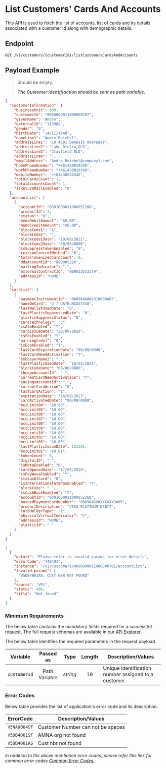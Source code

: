 # List Customers' Cards And Accounts

This API is used to fetch the list of accounts, list of cards and its details associated with a customer Id along with demographic details.

## Endpoint

`GET /v1/customers/{customerId}/listCustomersCardsAndAccounts`

## Payload Example

<!--
type: tab
titles: Request, Response, Error
-->

>Should be empty.
>
>***The Customer Identifiaction should be sent as path variable.***

<!--
type: tab
--> 

```json
{
  "customerInformation": {
    "businessUnit": 600,
    "customerId": "0006000011000000707",
    "givenName": "Andre",
    "externalId": "113902",
    "gender": "0",
    "birthDate": "14/11/1940",
    "nameLine1": "Andre Reichel",
    "addressLine1": "10 4601 Denesik Overpass",
    "addressLine2": "Lake Ofelia,QLD",
    "addressLine3": "Clayfield QLD",
    "addressLine4": "",
    "emailAddress": "Andre.Reichel@company1.com",
    "homePhoneNumber": "++61430010348",
    "workPhoneNumber": "++61430010348",
    "mobileNumber": "++61430010348",
    "totalCardsCount": 1,
    "totalAccountsCount": 1,
    "isReturnMailEnabled": "N"
  },
  "accountList": [
    {
      "accountId": "0001000011000052268",
      "productId": 1,
      "status": "D",
      "memoDebitAmount": "$0.00",
      "memoCreditAmount": "$0.00",
      "blockCode1": "A",
      "blockCode2": "",
      "blockCode1Date": "19/08/2021",
      "blockCode2Date": "00/00/0000",
      "isSuppressTokenEnabled": "0",
      "reissueControlMethod": "0",
      "totalTokenizedCardCount": 0,
      "ddaAccountId": "890005226",
      "mailingIndicator": " ",
      "externalContractId": "000012672379",
      "addressId": "HOME"
    }
  ],
  "cardList": [
    {
      "paymentInstrumentId": "0009846801010009405",
      "nameOnCard": "U T UATMLNCUST448",
      "lastWalletUsedDate": "0",
      "lastPlasticSuppressedDate": "0",
      "plasticSuppressStatus": "N",
      "cardTechnology": "3",
      "isAtmEnabled": "Y",
      "cardIssueDate": "28/09/2020",
      "isPosEnabled": "Y",
      "warningCode1": "0",
      "isEcomEnabled": "1",
      "lastCardExpirationDate": "00/00/0000",
      "lastCardNeedActivation": "Y",
      "embosserName2": " ",
      "lastPlasticUsedDate": "10/02/2021",
      "blockCodeDate": "00/00/0000",
      "chequeAccountId": " ",
      "currentCardNeedActivation": "Y",
      "savingsAccountId": " ",
      "currentCardAction": "0",
      "lastCardAction": "1",
      "expirationDate": "16/09/2023",
      "cardActivatedDate": "00/00/0000",
      "mccLimit04": "$0.00",
      "mccLimit05": "$0.00",
      "mccLimit06": "$0.00",
      "mccLimit07": "$0.00",
      "mccLimit08": "$0.00",
      "mccLimit09": "$0.00",
      "mccLimit10": "$0.00",
      "mccLimit02": "$0.00",
      "mccLimit03": "$0.00",
      "lastPlasticIssueDate": 131201,
      "mccLimit01": "$0.01",
      "tokenCount": 0,
      "digitalID": " ",
      "isMotoEnabled": "N",
      "cardOpenedDate": "17/09/2020",
      "isPayWaveEnabled": "Y",
      "statusOfCard": "0",
      "isInternationalAtmPosEnabled": "Y",
      "blockCode": " ",
      "isCashBackEnabled": "Y",
      "accountId": "0001000011000052268",
      "maskedPaymentCardNumber": "000984680XXXXXX9405",
      "productDescription": "VISA PLATINUM DEBIT",
      "cardHolderType": "1",
      "physicalVirtualIndicator": "V",
      "addressId": "HOME",
      "plasticId": " "
    }
  ]
}
```

<!--
type: tab
--> 

```json
[
  {
    "detail": "Please refer to invalid-params for error details",
    "errorCode": "440401",
    "instance": "/v1/customers/0006000011000000701/accountList",
    "invalid-params": [
      "V5DB4001AS: CUST NBR NOT FOUND"
    ],
    "source": "VPL",
    "status": 404,
    "title": "Not found"
  }
]
```

<!-- type: tab-end -->
### Minimum Requirements

The below table contains the mandatory fields required for a successful request. The full request schemas are available in our [API Explorer](../api/?type=get&path=/v1/customers/{customerId}/listCustomersCardsAndAccounts).

The below table identifies the required parameters in the request payload.

| Variable | Passed as | Type | Length | Description/Values |
| -------- | :-------: | :--: | :------------: | ------------------ |
| `customerId` | Path Variable | *string* | 19 | Unique identification number assigned to a customer.|

### Error Codes

Below table provides the list of application's error code and its description.

| ErrorCode |  Description/Values |
| --------  | ------------------ |
| `V5NA0004SF` | Customer Number can not be spaces |
| `V5DB4001SF` | AMNA org not found |
| `V5DB4001AS` | Cust nbr not found|

*In addition to the above mentioned error codes, please refer this link for common error codes [Common Error Codes](?path=docs/Common_Error_Code.md).*
